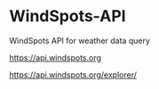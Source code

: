 # WindSpots-API
WindSpots API for weather data query

https://api.windspots.org

https://api.windspots.org/explorer/
